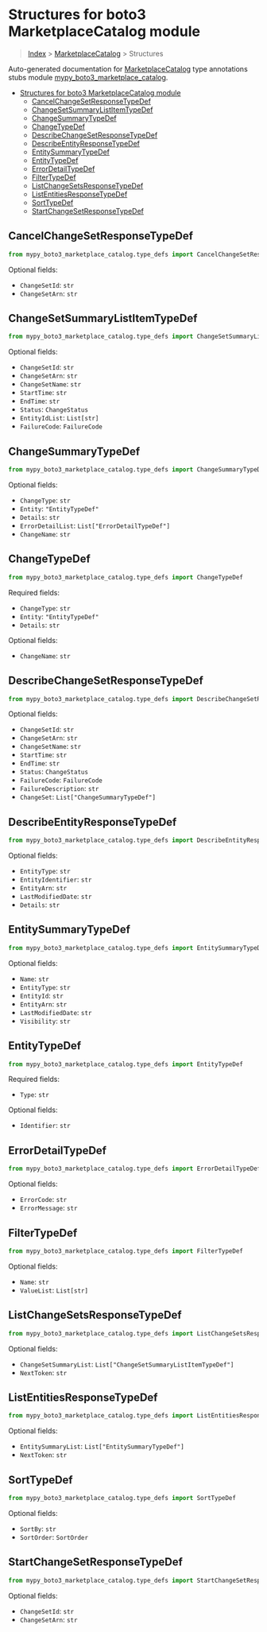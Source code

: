 # Structures for boto3 MarketplaceCatalog module

> [Index](../README.md) > [MarketplaceCatalog](./README.md) > Structures

Auto-generated documentation for [MarketplaceCatalog](https://boto3.amazonaws.com/v1/documentation/api/latest/reference/services/marketplace-catalog.html#MarketplaceCatalog)
type annotations stubs module [mypy_boto3_marketplace_catalog](https://pypi.org/project/mypy-boto3-marketplace-catalog/).

- [Structures for boto3 MarketplaceCatalog module](#structures-for-boto3-marketplacecatalog-module)
  - [CancelChangeSetResponseTypeDef](#cancelchangesetresponsetypedef)
  - [ChangeSetSummaryListItemTypeDef](#changesetsummarylistitemtypedef)
  - [ChangeSummaryTypeDef](#changesummarytypedef)
  - [ChangeTypeDef](#changetypedef)
  - [DescribeChangeSetResponseTypeDef](#describechangesetresponsetypedef)
  - [DescribeEntityResponseTypeDef](#describeentityresponsetypedef)
  - [EntitySummaryTypeDef](#entitysummarytypedef)
  - [EntityTypeDef](#entitytypedef)
  - [ErrorDetailTypeDef](#errordetailtypedef)
  - [FilterTypeDef](#filtertypedef)
  - [ListChangeSetsResponseTypeDef](#listchangesetsresponsetypedef)
  - [ListEntitiesResponseTypeDef](#listentitiesresponsetypedef)
  - [SortTypeDef](#sorttypedef)
  - [StartChangeSetResponseTypeDef](#startchangesetresponsetypedef)

## CancelChangeSetResponseTypeDef

```python
from mypy_boto3_marketplace_catalog.type_defs import CancelChangeSetResponseTypeDef
```




Optional fields:
- `ChangeSetId`: `str`
- `ChangeSetArn`: `str`


## ChangeSetSummaryListItemTypeDef

```python
from mypy_boto3_marketplace_catalog.type_defs import ChangeSetSummaryListItemTypeDef
```




Optional fields:
- `ChangeSetId`: `str`
- `ChangeSetArn`: `str`
- `ChangeSetName`: `str`
- `StartTime`: `str`
- `EndTime`: `str`
- `Status`: `ChangeStatus`
- `EntityIdList`: `List[str]`
- `FailureCode`: `FailureCode`


## ChangeSummaryTypeDef

```python
from mypy_boto3_marketplace_catalog.type_defs import ChangeSummaryTypeDef
```




Optional fields:
- `ChangeType`: `str`
- `Entity`: `"EntityTypeDef"`
- `Details`: `str`
- `ErrorDetailList`: `List["ErrorDetailTypeDef"]`
- `ChangeName`: `str`


## ChangeTypeDef

```python
from mypy_boto3_marketplace_catalog.type_defs import ChangeTypeDef
```


Required fields:
- `ChangeType`: `str`
- `Entity`: `"EntityTypeDef"`
- `Details`: `str`



Optional fields:
- `ChangeName`: `str`


## DescribeChangeSetResponseTypeDef

```python
from mypy_boto3_marketplace_catalog.type_defs import DescribeChangeSetResponseTypeDef
```




Optional fields:
- `ChangeSetId`: `str`
- `ChangeSetArn`: `str`
- `ChangeSetName`: `str`
- `StartTime`: `str`
- `EndTime`: `str`
- `Status`: `ChangeStatus`
- `FailureCode`: `FailureCode`
- `FailureDescription`: `str`
- `ChangeSet`: `List["ChangeSummaryTypeDef"]`


## DescribeEntityResponseTypeDef

```python
from mypy_boto3_marketplace_catalog.type_defs import DescribeEntityResponseTypeDef
```




Optional fields:
- `EntityType`: `str`
- `EntityIdentifier`: `str`
- `EntityArn`: `str`
- `LastModifiedDate`: `str`
- `Details`: `str`


## EntitySummaryTypeDef

```python
from mypy_boto3_marketplace_catalog.type_defs import EntitySummaryTypeDef
```




Optional fields:
- `Name`: `str`
- `EntityType`: `str`
- `EntityId`: `str`
- `EntityArn`: `str`
- `LastModifiedDate`: `str`
- `Visibility`: `str`


## EntityTypeDef

```python
from mypy_boto3_marketplace_catalog.type_defs import EntityTypeDef
```


Required fields:
- `Type`: `str`



Optional fields:
- `Identifier`: `str`


## ErrorDetailTypeDef

```python
from mypy_boto3_marketplace_catalog.type_defs import ErrorDetailTypeDef
```




Optional fields:
- `ErrorCode`: `str`
- `ErrorMessage`: `str`


## FilterTypeDef

```python
from mypy_boto3_marketplace_catalog.type_defs import FilterTypeDef
```




Optional fields:
- `Name`: `str`
- `ValueList`: `List[str]`


## ListChangeSetsResponseTypeDef

```python
from mypy_boto3_marketplace_catalog.type_defs import ListChangeSetsResponseTypeDef
```




Optional fields:
- `ChangeSetSummaryList`: `List["ChangeSetSummaryListItemTypeDef"]`
- `NextToken`: `str`


## ListEntitiesResponseTypeDef

```python
from mypy_boto3_marketplace_catalog.type_defs import ListEntitiesResponseTypeDef
```




Optional fields:
- `EntitySummaryList`: `List["EntitySummaryTypeDef"]`
- `NextToken`: `str`


## SortTypeDef

```python
from mypy_boto3_marketplace_catalog.type_defs import SortTypeDef
```




Optional fields:
- `SortBy`: `str`
- `SortOrder`: `SortOrder`


## StartChangeSetResponseTypeDef

```python
from mypy_boto3_marketplace_catalog.type_defs import StartChangeSetResponseTypeDef
```




Optional fields:
- `ChangeSetId`: `str`
- `ChangeSetArn`: `str`

